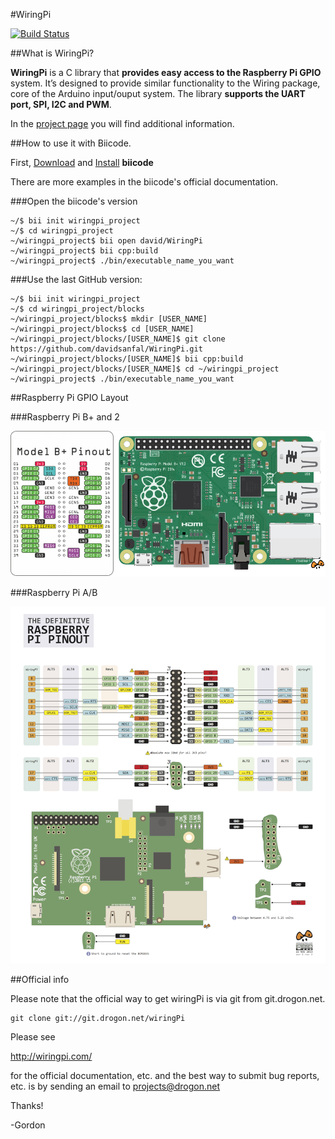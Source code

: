 
#WiringPi


[![Build Status](https://webapi.biicode.com/v1/badges/david/david/WiringPi/master)](https://www.biicode.com/david/WiringPi)

##What is WiringPi?

**WiringPi** is a C library that **provides easy access to the Raspberry Pi GPIO** system. It’s designed to provide similar functionality to the Wiring package, core of the Arduino input/ouput system. The library **supports the UART port, SPI, I2C and PWM**.

In the [project page](http://wiringpi.com/reference/) you will find additional information.

##How to use it with Biicode.

First, [Download](https://www.biicode.com/downloads) and [Install](http://docs.biicode.com/c++/installation.html) **biicode**

There are more examples in the biicode's official documentation.

###Open the biicode's version

	~/$ bii init wiringpi_project
    ~/$ cd wiringpi_project
    ~/wiringpi_project$ bii open david/WiringPi
    ~/wiringpi_project$ bii cpp:build
    ~/wiringpi_project$ ./bin/executable_name_you_want

###Use the last GitHub version:

	~/$ bii init wiringpi_project
    ~/$ cd wiringpi_project/blocks
    ~/wiringpi_project/blocks$ mkdir [USER_NAME]
    ~/wiringpi_project/blocks$ cd [USER_NAME]
    ~/wiringpi_project/blocks/[USER_NAME]$ git clone https://github.com/davidsanfal/WiringPi.git
    ~/wiringpi_project/blocks/[USER_NAME]$ bii cpp:build
    ~/wiringpi_project/blocks/[USER_NAME]$ cd ~/wiringpi_project
    ~/wiringpi_project$ ./bin/executable_name_you_want

##Raspberry Pi GPIO Layout

###Raspberry Pi B+ and 2

![](pins/rpi2.png)

###Raspberry Pi A/B

![](pins/rpi.png)

##Official info

Please note that the official way to get wiringPi is via git from git.drogon.net.

	git clone git://git.drogon.net/wiringPi

Please see

http://wiringpi.com/

for the official documentation, etc. and the best way to submit bug reports, etc.
is by sending an email to projects@drogon.net

Thanks!

-Gordon